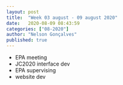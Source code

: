 ```yaml
---
layout: post
title:  "Week 03 august - 09 august 2020"
date:   2020-08-09 08:43:59
categories: ["08-2020"]
author: "Nelson Gonçalves"
published: true
---
```


* EPA meeting
* JC2020 interface dev
* EPA supervising
* website dev
